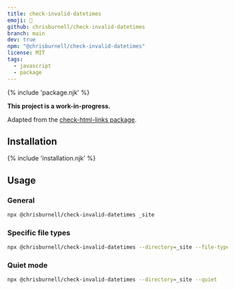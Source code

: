 ```yaml
---
title: check-invalid-datetimes
emoji: 📅
github: chrisburnell/check-invalid-datetimes
branch: main
dev: true
npm: "@chrisburnell/check-invalid-datetimes"
license: MIT
tags:
  - javascript
  - package
---
```


{% include 'package.njk' %}

<p class=" [ center  inline-center ] "><strong>This project is a work-in-progress.</strong></p>

Adapted from the [check-html-links package](https://www.npmjs.com/package/check-html-links).

## Installation

{% include 'installation.njk' %}

## Usage

### General

```bash
npx @chrisburnell/check-invalid-datetimes _site
```

### Specific file types

```bash
npx @chrisburnell/check-invalid-datetimes --directory=_site --file-types=html,json
```

### Quiet mode

```bash
npx @chrisburnell/check-invalid-datetimes --directory=_site --quiet
```

